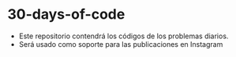 # 30-days-of-code
- Este repositorio contendrá los códigos de los problemas diarios.
- Será usado como soporte para las publicaciones en Instagram
